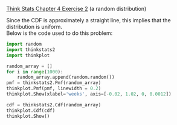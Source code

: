 [Think Stats Chapter 4 Exercise 2](http://greenteapress.com/thinkstats2/html/thinkstats2005.html#toc41) (a random distribution)  

Since the CDF is approximately a straight line, this implies that the distribution is uniform.  
Below is the code used to do this problem:
```python
import random
import thinkstats2
import thinkplot

random_array = []
for i in range(1000):
    random_array.append(random.random())
pmf = thinkstats2.Pmf(random_array)
thinkplot.Pmf(pmf, linewidth = 0.2)
thinkplot.Show(xlabel='weeks', axis=[-0.02, 1.02, 0, 0.0012])

cdf = thinkstats2.Cdf(random_array)
thinkplot.Cdf(cdf)
thinkplot.Show()
```

